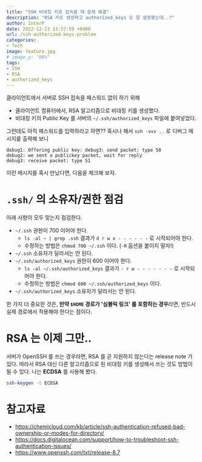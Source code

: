 ```yaml
---
title: "SSH 비대칭 키로 접속할 때 문제 해결"
description: "RSA 키도 생성하고 authorized_keys 도 잘 설정했는데..?"
author: InterP
date: 2022-12-23 13:57:59 +0900
url: /ssh-authorized-keys-problem
categories:
- Tech
image: feature.jpg
# image_y: "86%"
tags:
- SSH
- RSA
- authorized_keys
---
```

클라이언트에서 서버로 SSH 접속을 패스워드 없이 하기 위해 

- 클라이언트 컴퓨터에서, RSA 알고리즘으로 비대칭 키를 생성했다.
- 비대칭 키의 Public Key 를 서버의 `~/.ssh/authorized_keys` 파일에 붙여넣었다.

그런데도 아직 패스워드를 입력하라고 하면?? 혹시나 해서 `ssh -vvv ..` 로 디버그 메시지를 출력해 보니
```
debug1: Offering public key: debug3: send packet: type 50
debug2: we sent a publickey packet, wait for reply
debug3: receive packet: type 51
```
이런 메시지를 혹시 만났다면, 다음을 체크해 보자.

# `.ssh/` 의 소유자/권한 점검
아래 사항이 모두 맞는지 점검한다.

- `~/.ssh` 권한이 700 이어야 한다.
  - `ls -al ~ | grep .ssh` 결과가 `d r w x - - - - - -` 로 시작되어야 한다.
  - 수정하는 방법은 `chmod 700 ~/.ssh` 이다. (`-R` 옵션을 붙이지 말자!)
- `~/.ssh` 소유자가 달라서는 안 된다.
- `~/.ssh/authorized_keys` 권한이 600 이어야 한다.
  - `ls -al ~/.ssh/authorized_keys` 결과가 `- r w - - - - - - -` 로 시작되어야 한다.
  - 수정하는 방법은 `chmod 600 ~/.ssh/authorized_keys` 이다.
- `~/.ssh/authorized_keys` 소유자가 달라서는 안 된다.

한 가지 더 중요한 것은, **만약 `$HOME` 경로가 '심볼릭 링크' 를 포함하는 경우**라면, 반드시 실제 경로에서 적용해야 한다는 점이다.

# RSA 는 이제 그만..
서버가 OpenSSH 를 쓰는 경우라면, RSA 를 곧 지원하지 않는다는 release note 가 있다. 따라서 RSA 대신 다른 알고리즘으로 된 비대칭 키를 생성해서 쓰는 것도 방법이 될 수 있다. 나는 **ECDSA** 를 사용해 봤다.
```bash
ssh-keygen -t ECDSA
```

# 참고자료

* https://chemicloud.com/kb/article/ssh-authentication-refused-bad-ownership-or-modes-for-directory/
* https://docs.digitalocean.com/support/how-to-troubleshoot-ssh-authentication-issues/
* https://www.openssh.com/txt/release-8.7